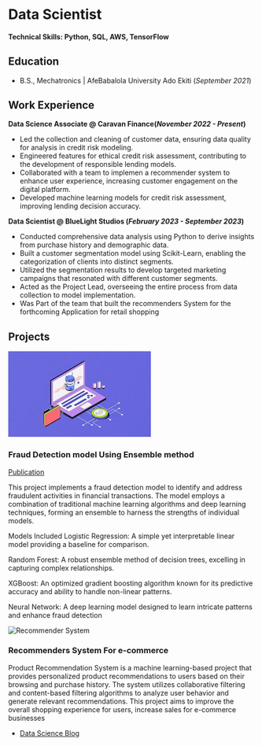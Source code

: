 # Data Scientist

#### Technical Skills: Python, SQL, AWS, TensorFlow

## Education
- B.S., Mechatronics | AfeBabalola University Ado Ekiti (_September 2021_)

## Work Experience
**Data Science Associate @ Caravan Finance(_November 2022 - Present_)**
- Led the collection and cleaning of customer data, ensuring data
quality for analysis in credit risk modeling.
- Engineered features for ethical credit risk assessment,
contributing to the development of responsible lending models.
- Collaborated with a team to implemen a recommender system
to enhance user experience, increasing customer engagement
on the digital platform.
- Developed machine learning models for credit risk
assessment, improving lending decision accuracy.

**Data Scientist @ BlueLight Studios (_February 2023 - September 2023_)**
- Conducted comprehensive data analysis using Python to derive insights from
purchase history and demographic data.
- Built a customer segmentation model using Scikit-Learn, enabling the
categorization of clients into distinct segments.
- Utilized the segmentation results to develop targeted marketing campaigns
that resonated with different customer segments.
- Acted as the Project Lead, overseeing the entire process from data collection
to model implementation.
- Was Part of the team that built the recommenders System for the forthcoming
Application for retail shopping

## Projects

![Fraud Detection System](/assets/Frauddetect.jpeg)

### Fraud Detection model Using Ensemble method

[Publication](https://medium.com/@otukoyaismail/a-project-walkthrough-into-a-fraud-detection-model-05ee93c55e30)

This project implements a fraud detection model to identify and address fraudulent activities in financial transactions. The model employs a combination of traditional machine learning algorithms and deep learning techniques, forming an ensemble to harness the strengths of individual models.

Models Included Logistic Regression: A simple yet interpretable linear model providing a baseline for comparison.

Random Forest: A robust ensemble method of decision trees, excelling in capturing complex relationships.

XGBoost: An optimized gradient boosting algorithm known for its predictive accuracy and ability to handle non-linear patterns.

Neural Network: A deep learning model designed to learn intricate patterns and enhance fraud detection

![Recommender System](/assets/recommendation_system.jpeg)

### Recommenders System For e-commerce


Product Recommendation System is a machine learning-based project that provides personalized product recommendations to users based on their browsing and purchase history. The system utilizes collaborative filtering and content-based filtering algorithms to analyze user behavior and generate relevant recommendations. This project aims to improve the overall shopping experience for users, increase sales for e-commerce businesses





- [Data Science Blog](https://medium.com/@otukoyaismail/)
